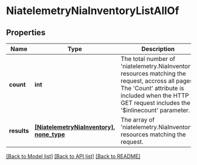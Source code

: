 # NiatelemetryNiaInventoryListAllOf

## Properties
Name | Type | Description | Notes
------------ | ------------- | ------------- | -------------
**count** | **int** | The total number of &#39;niatelemetry.NiaInventory&#39; resources matching the request, accross all pages. The &#39;Count&#39; attribute is included when the HTTP GET request includes the &#39;$inlinecount&#39; parameter. | [optional] 
**results** | [**[NiatelemetryNiaInventory], none_type**](NiatelemetryNiaInventory.md) | The array of &#39;niatelemetry.NiaInventory&#39; resources matching the request. | [optional] 

[[Back to Model list]](../README.md#documentation-for-models) [[Back to API list]](../README.md#documentation-for-api-endpoints) [[Back to README]](../README.md)


